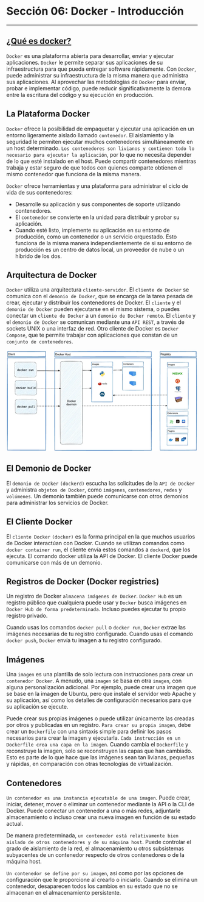 # Sección 06: Docker - Introducción

---

## [¿Qué es docker?](https://docs.docker.com/get-started/docker-overview/)

`Docker` es una plataforma abierta para desarrollar, enviar y ejecutar aplicaciones. `Docker` le permite separar sus
aplicaciones de su infraestructura para que pueda entregar software rápidamente. Con `Docker`, puede administrar su
infraestructura de la misma manera que administra sus aplicaciones. Al aprovechar las metodologías de `Docker` para
enviar, probar e implementar código, puede reducir significativamente la demora entre la escritura del código y su
ejecución en producción.

## La Plataforma Docker

`Docker` ofrece la posibilidad de empaquetar y ejecutar una aplicación en un entorno ligeramente aislado llamado
`contenedor`. El aislamiento y la seguridad le permiten ejecutar muchos contenedores simultáneamente en un host
determinado. `Los contenedores son livianos y contienen todo lo necesario para ejecutar la aplicación`, por lo que no
necesita depender de lo que esté instalado en el host. Puede compartir contenedores mientras trabaja y estar seguro de
que todos con quienes comparte obtienen el mismo contenedor que funciona de la misma manera.

`Docker` ofrece herramientas y una plataforma para administrar el ciclo de vida de sus contenedores:

- Desarrolle su aplicación y sus componentes de soporte utilizando contenedores.
- El `contenedor` se convierte en la unidad para distribuir y probar su aplicación.
- Cuando esté listo, implemente su aplicación en su entorno de producción, como un contenedor o un servicio orquestado.
  Esto funciona de la misma manera independientemente de si su entorno de producción es un centro de datos local, un
  proveedor de nube o un híbrido de los dos.

## Arquitectura de Docker

`Docker` utiliza una arquitectura `cliente-servidor`. El `cliente de Docker` se comunica con el `demonio de Docker`,
que se encarga de la tarea pesada de crear, ejecutar y distribuir los contenedores de Docker. El `cliente` y el
`demonio de Docker` pueden ejecutarse en el mismo sistema, o puedes conectar un `cliente de Docker` a un
`demonio de Docker remoto`. El `cliente` y el `demonio de Docker` se comunican mediante una `API REST`, a través de
sockets UNIX o una interfaz de red. Otro cliente de Docker es `Docker Compose`, que te permite trabajar con
aplicaciones que constan de un `conjunto de contenedores`.

![01.png](assets/section-06/01.png)

## El Demonio de Docker

El `demonio de Docker` `(dockerd)` escucha las solicitudes de la `API de Docker` y administra `objetos de Docker`, como
`imágenes`, `contenedores`, `redes` y `volúmenes`. Un demonio también puede comunicarse con otros demonios para
administrar los servicios de Docker.

## El Cliente Docker

El `cliente Docker` `(docker)` es la forma principal en la que muchos usuarios de Docker interactúan con Docker. Cuando
se utilizan comandos como `docker container run`, el cliente envía estos comandos a `dockerd`, que los ejecuta. El
comando docker utiliza la API de Docker. El cliente Docker puede comunicarse con más de un demonio.

## Registros de Docker (Docker registries)

Un registro de Docker `almacena imágenes de Docker`. `Docker Hub` es un registro público que cualquiera puede usar y
`Docker` busca imágenes en `Docker Hub de forma predeterminada`. Incluso puedes ejecutar tu propio registro privado.

Cuando usas los comandos `docker pull` o `docker run`, `Docker` extrae las imágenes necesarias de tu registro
configurado. Cuando usas el comando `docker push`, `Docker` envía tu imagen a tu registro configurado.

## Imágenes

Una `imagen` es una plantilla de solo lectura con instrucciones para crear un `contenedor Docker`. A menudo, una
`imagen` se basa en otra `imagen`, con alguna personalización adicional. Por ejemplo, puede crear una imagen que
se base en la imagen de Ubuntu, pero que instale el servidor web Apache y su aplicación, así como los detalles
de configuración necesarios para que su aplicación se ejecute.

Puede crear sus propias imágenes o puede utilizar únicamente las creadas por otros y publicadas en un registro.
`Para crear su propia imagen`, debe crear un `Dockerfile` con una sintaxis simple para definir los pasos necesarios
para crear la imagen y ejecutarla. `Cada instrucción en un Dockerfile crea una capa en la imagen`. Cuando cambia el
`Dockerfile` y reconstruye la imagen, solo se reconstruyen las capas que han cambiado. Esto es parte de lo que hace
que las imágenes sean tan livianas, pequeñas y rápidas, en comparación con otras tecnologías de virtualización.

## Contenedores

`Un contenedor es una instancia ejecutable de una imagen`. Puede crear, iniciar, detener, mover o eliminar un
contenedor mediante la API o la CLI de Docker. Puede conectar un contenedor a una o más redes, adjuntarle
almacenamiento o incluso crear una nueva imagen en función de su estado actual.

De manera predeterminada, `un contenedor está relativamente bien aislado de otros contenedores y de su máquina host`.
Puede controlar el grado de aislamiento de la red, el almacenamiento u otros subsistemas subyacentes de un
contenedor respecto de otros contenedores o de la máquina host.

`Un contenedor se define por su imagen`, así como por las opciones de configuración que le proporcione al crearlo
o iniciarlo. Cuando se elimina un contenedor, desaparecen todos los cambios en su estado que no se almacenan en el
almacenamiento persistente.
